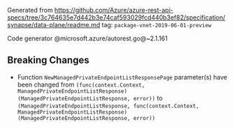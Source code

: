 Generated from https://github.com/Azure/azure-rest-api-specs/tree/3c764635e7d442b3e74caf593029fcd440b3ef82/specification/synapse/data-plane/readme.md tag: `package-vnet-2019-06-01-preview`

Code generator @microsoft.azure/autorest.go@~2.1.161

## Breaking Changes

- Function `NewManagedPrivateEndpointListResponsePage` parameter(s) have been changed from `(func(context.Context, ManagedPrivateEndpointListResponse) (ManagedPrivateEndpointListResponse, error))` to `(ManagedPrivateEndpointListResponse, func(context.Context, ManagedPrivateEndpointListResponse) (ManagedPrivateEndpointListResponse, error))`
